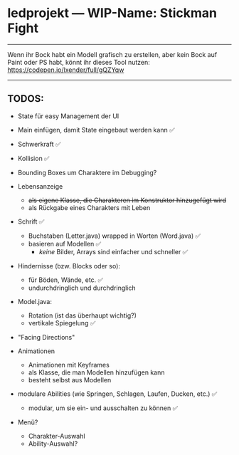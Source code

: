 # ledprojekt — WIP-Name: Stickman Fight

<hr>

Wenn ihr Bock habt ein Modell grafisch zu erstellen, aber kein Bock auf Paint oder PS habt, könnt ihr dieses Tool nutzen:
https://codepen.io/lxender/full/gQZYqw

<hr>

## TODOS:
- State für easy Management der UI
- Main einfügen, damit State eingebaut werden kann ✅

- Schwerkraft ✅
- Kollision ✅

- Bounding Boxes um Charaktere im Debugging?

- Lebensanzeige
    - ~~als eigene Klasse, die Charakteren im Konstruktor hinzugefügt wird~~
    - als Rückgabe eines Charakters mit Leben

- Schrift ✅
    - Buchstaben (Letter.java) wrapped in Worten (Word.java) ✅
    - basieren auf Modellen ✅
        - *keine* Bilder, Arrays sind einfacher und schneller ✅

- Hindernisse (bzw. Blocks oder so):
    - für Böden, Wände, etc. ✅
    - undurchdringlich und durchdringlich

- Model.java:
    - Rotation (ist das überhaupt wichtig?)
    - vertikale Spiegelung ✅

- "Facing Directions"

- Animationen
    - Animationen mit Keyframes
    - als Klasse, die man Modellen hinzufügen kann
    - besteht selbst aus Modellen

- modulare Abilities (wie Springen, Schlagen, Laufen, Ducken, etc.) ✅
    - modular, um sie ein- und ausschalten zu können ✅

- Menü?
    - Charakter-Auswahl
    - Ability-Auswahl?
